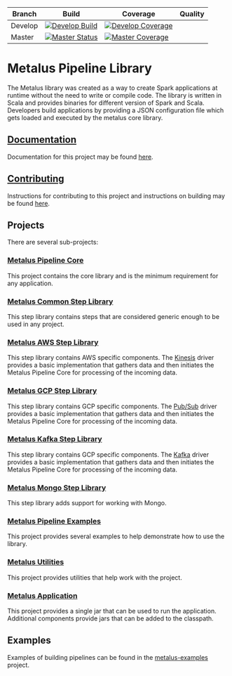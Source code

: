 |Branch|Build|Coverage|Quality|
-------|-----|---------|-------|
|Develop|[![Develop Build](https://travis-ci.com/Acxiom/metalus.svg?branch=develop)](https://travis-ci.com/Acxiom/metalus?branch=develop)|[![Develop Coverage](https://img.shields.io/coveralls/github/Acxiom/metalus/develop.svg)](https://coveralls.io/github/Acxiom/metalus?branch=develop)
|Master|[![Master Status](https://travis-ci.com/Acxiom/metalus.svg?branch=master)](https://travis-ci.com/Acxiom/metalus?branch=master)|[![Master Coverage](https://img.shields.io/coveralls/github/Acxiom/metalus/master.svg)](https://coveralls.io/github/Acxiom/metalus?branch=master)

# Metalus Pipeline Library
The Metalus library was created as a way to create Spark applications at runtime without the need to write or compile
code. The library is written in Scala and provides binaries for different version of Spark and Scala. Developers build
applications by providing a JSON configuration file which gets loaded and executed by the metalus core library. 

## [Documentation](docs/readme.md)
Documentation for this project may be found [here](docs/readme.md).

## [Contributing](docs/contributions.md)
Instructions for contributing to this project and instructions on building may be found [here](docs/contributions.md).

## Projects
There are several sub-projects:

### [Metalus Pipeline Core](metalus-core/readme.md)
This project contains the core library and is the minimum requirement for any application.

### [Metalus Common Step Library](metalus-common/readme.md)
This step library contains steps that are considered generic enough to be used in any project.

### [Metalus AWS Step Library](metalus-aws/readme.md)
This step library contains AWS specific components. The [Kinesis](https://aws.amazon.com/kinesis/) driver provides a
basic implementation that gathers data and then initiates the Metalus Pipeline Core for processing of the incoming data.

### [Metalus GCP Step Library](metalus-gcp/readme.md)
This step library contains GCP specific components. The [Pub/Sub](https://cloud.google.com/pubsub/docs/overview) driver provides a 
basic implementation that gathers data and then initiates the Metalus Pipeline Core for processing of the incoming data.

### [Metalus Kafka Step Library](metalus-kafka/readme.md)
This step library contains GCP specific components. The [Kafka](https://kafka.apache.org/) driver provides a
basic implementation that gathers data and then initiates the Metalus Pipeline Core for processing of the incoming data.

### [Metalus Mongo Step Library](metalus-mongo/readme.md)
This step library adds support for working with Mongo.

### [Metalus Pipeline Examples](metalus-examples/readme.md)
This project provides several examples to help demonstrate how to use the library.

### [Metalus Utilities](metalus-utils/readme.md)
This project provides utilities that help work with the project.

### [Metalus Application](metalus-application/readme.md)
This project provides a single jar that can be used to run the application. Additional components provide jars that can be
added to the classpath.

## Examples
Examples of building pipelines can be found in the [metalus-examples](metalus-examples/readme.md) project.
